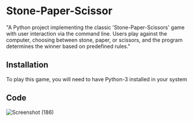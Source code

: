 # Stone-Paper-Scissor
"A Python project implementing the classic 'Stone-Paper-Scissors' game with user interaction via the command line. Users play against the computer, choosing between stone, paper, or scissors, and the program determines the winner based on predefined rules."
## Installation
To play this game, you will need to have Python-3 installed in your system
## Code
![Screenshot (186)](https://github.com/a-bit-git/Stone-Paper-Scissor/assets/138126472/6e855b47-430e-4d64-9ca2-4fc34849715d)

